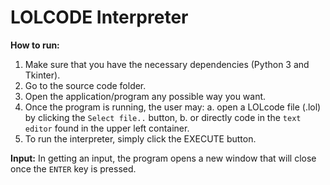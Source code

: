 # LOLCODE Interpreter

**How to run:**
1. Make sure that you have the necessary dependencies (Python 3 and Tkinter).
2. Go to the source code folder.
3. Open the application/program any possible way you want.
4. Once the program is running, the user may:
	a. open a LOLcode file (.lol) by clicking the `Select file..` button, 
	b. or directly code in the `text editor` found in the upper left container.
5. To run the interpreter, simply click the EXECUTE button.

**Input:**
In getting an input, the program opens a new window that will close once the `ENTER` key is pressed.
